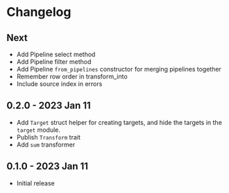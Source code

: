 # Changelog

## Next
- Add Pipeline select method
- Add Pipeline filter method
- Add Pipeline `from_pipelines` constructor for merging pipelines together
- Remember row order in transform_into
- Include source index in errors

## 0.2.0 - 2023 Jan 11
- Add `Target` struct helper for creating targets, and hide the targets in the `target` module.
- Publish `Transform` trait
- Add `sum` transformer

## 0.1.0 - 2023 Jan 11
- Initial release
